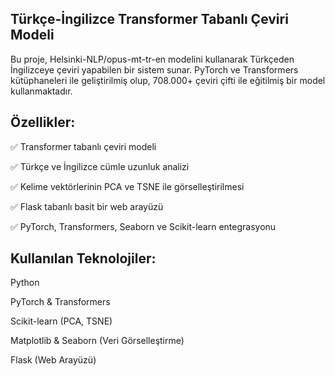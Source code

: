 ## ﻿Türkçe-İngilizce Transformer Tabanlı Çeviri Modeli 

Bu proje, Helsinki-NLP/opus-mt-tr-en modelini kullanarak Türkçeden İngilizceye çeviri yapabilen bir sistem sunar. PyTorch ve Transformers kütüphaneleri ile geliştirilmiş olup, 708.000+ çeviri çifti ile eğitilmiş bir model kullanmaktadır.

## Özellikler:

✅ Transformer tabanlı çeviri modeli

✅ Türkçe ve İngilizce cümle uzunluk analizi

✅ Kelime vektörlerinin PCA ve TSNE ile görselleştirilmesi

✅ Flask tabanlı basit bir web arayüzü

✅ PyTorch, Transformers, Seaborn ve Scikit-learn entegrasyonu

## Kullanılan Teknolojiler:

Python 

PyTorch & Transformers

Scikit-learn (PCA, TSNE)

Matplotlib & Seaborn (Veri Görselleştirme)

Flask (Web Arayüzü)
